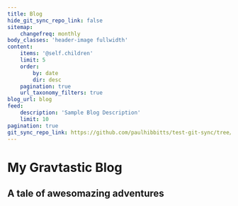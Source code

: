 ```yaml
---
title: Blog
hide_git_sync_repo_link: false
sitemap:
    changefreq: monthly
body_classes: 'header-image fullwidth'
content:
    items: '@self.children'
    limit: 5
    order:
        by: date
        dir: desc
    pagination: true
    url_taxonomy_filters: true
blog_url: blog
feed:
    description: 'Sample Blog Description'
    limit: 10
pagination: true
git_sync_repo_link: https://github.com/paulhibbitts/test-git-sync/tree/master/pages/01.blog
---
```


# My Gravtastic Blog
## A tale of **awesomazing** adventures
